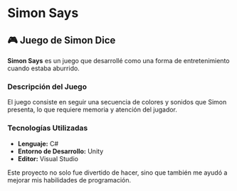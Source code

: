 # Simon Says

## 🎮 Juego de Simon Dice

**Simon Says** es un juego que desarrollé como una forma de entretenimiento cuando estaba aburrido.

### Descripción del Juego
El juego consiste en seguir una secuencia de colores y sonidos que Simon presenta, lo que requiere memoria y atención del jugador.

### Tecnologías Utilizadas
- **Lenguaje:** C#
- **Entorno de Desarrollo:** Unity
- **Editor:** Visual Studio

Este proyecto no solo fue divertido de hacer, sino que también me ayudó a mejorar mis habilidades de programación.
